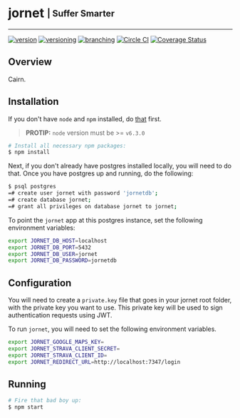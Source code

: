 # jornet <sub><sup>| Suffer Smarter </sup></sub>

--------------------------------------------------------------------------------

[![version](http://img.shields.io/badge/version-v0.0.1-blue.svg)](#) [![versioning](http://img.shields.io/badge/versioning-semver-blue.svg)](http://semver.org/) [![branching](http://img.shields.io/badge/branching-github%20flow-blue.svg)](https://guides.github.com/introduction/flow/)
[![Circle CI](https://circleci.com/gh/jjwyse/jornet.svg?style=shield)](https://circleci.com/gh/jjwyse/jornet)
[![Coverage Status](https://coveralls.io/repos/github/jjwyse/jornet/badge.svg)](https://coveralls.io/github/jjwyse/jornet)


## Overview
Cairn.

## Installation
If you don't have `node` and `npm` installed, do [that](https://docs.npmjs.com/getting-started/installing-node) first.

> __PROTIP:__ `node` version must  be >= `v6.3.0`

```bash
# Install all necessary npm packages:
$ npm install
```

Next, if you don't already have postgres installed locally, you will need to do that.  Once you have postgres up and running, do the following:

```bash
$ psql postgres
=# create user jornet with password 'jornetdb';
=# create database jornet;
=# grant all privileges on database jornet to jornet;
```

To point the `jornet` app at this postgres instance, set the following environment variables:

```bash
export JORNET_DB_HOST=localhost
export JORNET_DB_PORT=5432
export JORNET_DB_USER=jornet
export JORNET_DB_PASSWORD=jornetdb
```

## Configuration
You will need to create a `private.key` file that goes in your jornet root folder, with the private key you want to use. This private key will be used to sign authentication requests using JWT.

To run `jornet`, you will need to set the following environment variables.

```bash
export JORNET_GOOGLE_MAPS_KEY=
export JORNET_STRAVA_CLIENT_SECRET=
export JORNET_STRAVA_CLIENT_ID=
export JORNET_REDIRECT_URL=http://localhost:7347/login
```

## Running
```bash
# Fire that bad boy up:
$ npm start
```
